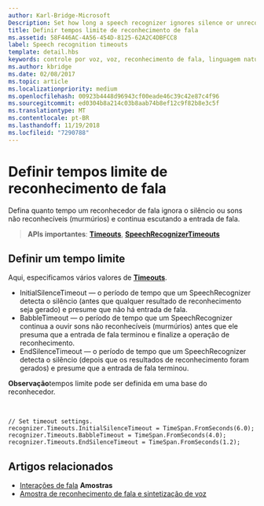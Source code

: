 ```yaml
---
author: Karl-Bridge-Microsoft
Description: Set how long a speech recognizer ignores silence or unrecognizable sounds (babble) and continues listening for speech input.
title: Definir tempos limite de reconhecimento de fala
ms.assetid: 58F446AC-4A56-454D-8125-62A2C4DBFCC8
label: Speech recognition timeouts
template: detail.hbs
keywords: controle por voz, voz, reconhecimento de fala, linguagem natural, ditado, entrada, interação do usuário
ms.author: kbridge
ms.date: 02/08/2017
ms.topic: article
ms.localizationpriority: medium
ms.openlocfilehash: 00923b4448d96943cf00eade46c39c42e87c4f96
ms.sourcegitcommit: ed0304b8a214c03b8aab74b8ef12c9f82b8e3c5f
ms.translationtype: MT
ms.contentlocale: pt-BR
ms.lasthandoff: 11/19/2018
ms.locfileid: "7290788"
---
```

# <a name="set-speech-recognition-timeouts"></a>Definir tempos limite de reconhecimento de fala


Defina quanto tempo um reconhecedor de fala ignora o silêncio ou sons não reconhecíveis (murmúrios) e continua escutando a entrada de fala.

> **APIs importantes**: [**Timeouts**](https://msdn.microsoft.com/library/windows/apps/dn653253), [**SpeechRecognizerTimeouts**](https://msdn.microsoft.com/library/windows/apps/dn653230)

## <a name="set-a-timeout"></a>Definir um tempo limite


Aqui, especificamos vários valores de [**Timeouts**](https://msdn.microsoft.com/library/windows/apps/dn653253).

-   InitialSilenceTimeout — o período de tempo que um SpeechRecognizer detecta o silêncio (antes que qualquer resultado de reconhecimento seja gerado) e presume que não há entrada de fala.
-   BabbleTimeout — o período de tempo que um SpeechRecognizer continua a ouvir sons não reconhecíveis (murmúrios) antes que ele presuma que a entrada de fala terminou e finalize a operação de reconhecimento.
-   EndSilenceTimeout — o período de tempo que um SpeechRecognizer detecta o silêncio (depois que os resultados de reconhecimento foram gerados) e presume que a entrada de fala terminou.

**Observação**tempos limite pode ser definida em uma base do reconhecedor.

 

```CSharp
// Set timeout settings.
recognizer.Timeouts.InitialSilenceTimeout = TimeSpan.FromSeconds(6.0);
recognizer.Timeouts.BabbleTimeout = TimeSpan.FromSeconds(4.0);
recognizer.Timeouts.EndSilenceTimeout = TimeSpan.FromSeconds(1.2);
```

## <a name="related-articles"></a>Artigos relacionados


* [Interações de fala](speech-interactions.md)
**Amostras**
* [Amostra de reconhecimento de fala e sintetização de voz](http://go.microsoft.com/fwlink/p/?LinkID=619897)
 

 




